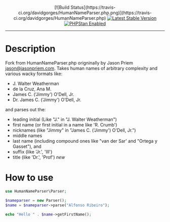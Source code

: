 
<p align="center">
	[![Build Status](https://travis-ci.org/davidgorges/HumanNameParser.php.png)](https://travis-ci.org/davidgorges/HumanNameParser.php)
	<a href="https://packagist.org/packages/davidgorges/human-name-parser"><img src="https://poser.pugx.org/davidgorges/human-name-parser/v/stable" alt="Latest Stable Version"></a>
	<a href="https://github.com/davidgorges/HumanNameParser.php"><img src="https://img.shields.io/badge/PHPStan-enabled-brightgreen.svg?style=flat" alt="PHPStan Enabled"></a>
</p>

------ 



# Description
Fork from HumanNameParser.php origninally by Jason Priem <jason@jasonpriem.com>. Takes human names of arbitrary complexity and various wacky formats like:

* J. Walter Weatherman 
* de la Cruz, Ana M. 
* James C. ('Jimmy') O'Dell, Jr.
* Dr. James C. ('Jimmy') O'Dell, Jr.

and parses out the:

- leading initial (Like "J." in "J. Walter Weatherman")
- first name (or first initial in a name like 'R. Crumb')
- nicknames (like "Jimmy" in "James C. ('Jimmy') O'Dell, Jr.")
- middle names
- last name (including compound ones like "van der Sar' and "Ortega y Gasset"), and
- suffix (like 'Jr.', 'III')
- title (like 'Dr.', 'Prof') *new*


# How to use

```php
use HumanNameParser\Parser;

$nameparser = new Parser();
$name = $nameparser->parse("Alfonso Ribeiro");

echo "Hello " . $name->getFirstName();
```
